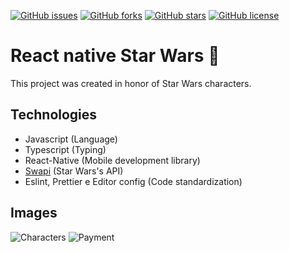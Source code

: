 [![GitHub issues](https://img.shields.io/github/issues/programador404/AppStarWars)](https://github.com/programador404/react_native_star_wars/issues)
[![GitHub forks](https://img.shields.io/github/forks/programador404/AppStarWars)](https://github.com/programador404/react_native_star_wars/network)
[![GitHub stars](https://img.shields.io/github/stars/programador404/AppStarWars)](https://github.com/programador404/react_native_star_wars/stargazers)
[![GitHub license](https://img.shields.io/github/license/programador404/AppStarWars)](https://github.com/programador404/react_native_star_wars)

# React native Star Wars 🚀
This project was created in honor of Star Wars characters.

## Technologies
* Javascript (Language)
* Typescript (Typing)
* React-Native (Mobile development library)
* [Swapi](https://swapi.dev/) (Star Wars's API)
* Eslint, Prettier e Editor config (Code standardization)


## Images
![Characters](https://user-images.githubusercontent.com/48457700/113476707-846f1180-9453-11eb-9e48-664539c7214f.png)
![Payment](https://user-images.githubusercontent.com/48457700/113476722-951f8780-9453-11eb-9dc5-38c8d9ddeadd.png)
